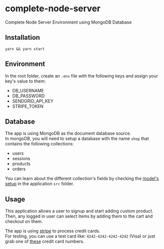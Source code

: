 # complete-node-server
Complete Node Server Environment using MongoDB Database

## Installation
```
yarn && yarn start
```

## Environment
In the root folder, create an `.env` file with the following keys and assign your key's value to them:
- DB_USERNAME
- DB_PASSWORD
- SENDGRID_API_KEY
- STRIPE_TOKEN

## Database
The app is using MongoDB as the document database source.<br />
In mongoDB, you will need to setup a database with the name `shop` that contains the following collections:
- users
- sessions
- products
- orders

You can learn about the different collection's fields by checking the [model's setup](https://github.com/liormb/complete-node-server/tree/master/src/models) in the application `src` folder.

## Usage
This application allows a user to signup and start adding custom product.
Then, any logged in user can select items by adding them to the cart and checkout on them.

The app is using [stripe](https://stripe.com/) to process credit cards.<br />
For testing, you can use a test card like: `4242-4242-4242-4242` (Visa) or just grab one of [these](https://stripe.com/docs/testing) credit card numbers.
